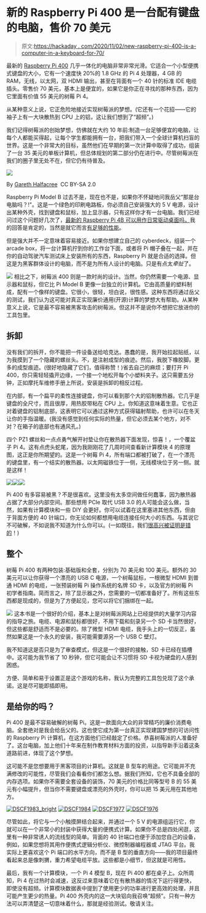 # 新的 Raspberry Pi 400 是一台配有键盘的电脑，售价 70 美元

> 原文:[https://hackaday . com/2020/11/02/new-raspberry-pi-400-is-a-computer-in-a-keyboard-for-70/](https://hackaday.com/2020/11/02/new-raspberry-pi-400-is-a-computer-in-a-keyboard-for-70/)

最新的 [Raspberry Pi 400](https://www.raspberrypi.org/products/raspberry-pi-400/?resellerType=home) 几乎一体化的电脑非常非常光滑。它适合一个小型便携式键盘的大小，它有一个速度快 20%的 1.8 GHz 的 Pi 4 处理器，4 GB 的 RAM，无线，以太网，双 HDMI 输出，甚至在背面有一个 40 针的标准 IDE 电缆插头。零售价 70 美元，基本上是便宜的，如果它是你正在寻找的那种东西，因为它里面有价值 55 美元的树莓 Pi 4。

从某种意义上说，它正危险地接近实现树莓派的梦想。(它还有一个花招——它的袖子上有一大块散热到 CPU 上的铝，这让我们想到了“超频”。)

我们记得树莓派的创始梦想，仿佛就在大约 10 年前:制造一台足够便宜的电脑，让每个人都能买得起，让每个学生都能拥有一台，把我们带入一个全球计算机扫盲的世界。这是一个非常大的目标，虽然他们在早期的第一次计算中取得了成功，组装了一台 35 美元的单板计算机，但总体规划的第二部分仍在进行中。尽管树莓派在我们的圈子里无处不在，但它仍有待普及。

[![](../Images/45f461e12fcbe06f44309db9a8dbbc53.png)](https://hackaday.com/wp-content/uploads/2020/11/Raspberry_Pi_3_B__thumbnail.png)

By [Gareth Halfacree](https://commons.wikimedia.org/w/index.php?curid=67384207)  CC BY-SA 2.0

Raspberry Pi Model B 过去不是，现在也不是，如果你不怀疑地问我岳父“那是台电脑吗？!"。这是一个绿色的印刷电路板，你必须自己安装强大的 5 V 电源，设计出某种外壳，找到键盘和鼠标，加上显示器，只有这样你才有一台电脑。我们已经问过这个问题好几次了，[最新的 Raspberry Pi 4B 可以用作日常驱动桌面吗，](https://hackaday.com/2019/09/09/can-you-really-use-the-raspberry-pi-4-as-a-desktop-machine/)我的回答是肯定的，当然是就它而言[有足够的性能](https://hackaday.com/2019/07/10/raspberry-pi-4-benchmarks-processor-and-network-performance-makes-it-a-real-desktop-contender/)。

但是强大并不一定意味着容易接近。如果你想建立自己的 cyberdeck，组装一个 arcade box，将一台计算机拧到你的工作台下面，或者将 Pi 帽子叠在一起，并在你的自动驾驶汽车测试床上安装所有的东西，Raspberry Pi 就是合适的选择。但这是为黑客群体设计的电脑，而不是为所有人设计的电脑。只是有点太*牵扯*了。

[![](../Images/20d6188bc7a2924752ed2756f62d8794.png)](https://hackaday.com/wp-content/uploads/2020/11/DSCF1980.jpg) 相比之下，树莓派 400 则是一款时尚的设计。当然，你仍然需要一个电源、显示器和鼠标，但它比 Pi Model B 更像一台独立的计算机。它由高质量的塑料制成，配有一个像样的键盘。它很小，很轻，坦白说，很性感。这种东西将通过岳父的测试，我们认为这可能对真正实现廉价通用(开源)计算的梦想大有帮助。从某种意义上说，它是最不容易被黑客攻击的树莓派。但这并不是说你不想把它放进你的工具包里。

## 拆卸

没有我们的拆开，你不能把一件设备送给哈克达。愚蠢的是，我开始拉起贴纸，以为我摸到了一个隐藏的螺丝头。不，是注射成型的痕迹。然后，我脱下橡胶脚。更多的成型痕迹。(很好地隐藏了它们，值得称赞！)省去自己的麻烦；要打开 Pi 400，你只需轻轻撬开边缘，一个接一个地松开每个小塑料夹子。这只需要五分钟，正如摩托车维修手册上所说，安装是拆卸的相反过程。

在内部，有一个扁平的柔性连接键盘，你可以看到那个大的铝制散热器。它几乎是键盘的全尺寸，而且很厚，用热胶带粘在 CPU 上。你知道这意味着生意。它也正对着键盘的铝制底部，这表明它可以通过这种方式获得辐射帮助，也许可以在冬天让你的手指温暖。(我没有感觉到任何实际的热量，但它必须去某个地方，对不对？在箱子的底部也有通风孔。)

四个 PZ1 螺丝和一点点勇气解开衬垫让你在散热器下面发现，惊喜！，一个覆盆子 Pi 4。这有点虎头蛇尾，因为我刚刚花了几周时间查看新计算模块 4 的原理图，这正是你所期望的。这是一个树莓 Pi 4，所有端口都被打破了，在一个漂亮的键盘里，有一个结实的散热器。以太网磁铁位于一侧，无线模块位于另一侧。就是这样！

[![](../Images/ebe8b9bd5ffde7d270587f498c9b786b.png)](https://hackaday.com/dscf1988/)[![](../Images/738c1a0f2871c9baba0341ed85d4e583.png)](https://hackaday.com/dscf1992/)[![](../Images/d0bebfa0ac5caf7b44de915f2dfbc95b.png)](https://hackaday.com/dscf1998/)

Pi 400 有多容易被黑？不是很喜欢。这里没有太多空间做任何蠢事，因为散热器占据了大部分内部空间。那些想用 PCIe 取代 USB 3.0 的人可能会这么做，当然，如果有计算模块和一些 DIY 会更好。你可以试着在这里塞进其他东西，但由于背面方便的 40 针端口，你无论如何都想用电缆连接任何大小的东西。与其说它不可破解，不如说我不知道为什么你可以。(一如既往，我们[很高兴被证明是错的](https://hackaday.com/submit-a-tip/)！)

## 整个

树莓 Pi 400 有两种包装:基础版和全套，分别为 70 美元和 100 美元。额外的 30 美元可以让你获得一个漂亮的 USB C 电源，一个树莓鼠标，一根微型 HDMI 到普通 HDMI 的电缆，一张预装树莓 Pi 操作系统的名牌 SD 卡，以及官方的树莓 Pi 初学者指南。简而言之，除了显示器之外，您需要的一切都准备好了。所有这些东西都是现成的，但是为了方便起见，您可以将它们捆绑在一起。

[![](../Images/6b2c614d5d1b257cc7940dbea8bf6750.png)](https://hackaday.com/wp-content/uploads/2020/11/DSCF2011_bright.png) 这本书是一个很好的介绍，基本上是对树莓派网站上已经提供的大量学习内容的指导之旅。电缆、电源和鼠标都很好，不用下载和刻录另一个 SD 卡当然很好，但这些都是舒适而不是必要的。除了微型 HDMI 电缆，我手头上的一切反正，虽然如果这是一个永久的安装，我可能需要源另一个 USB C 壁灯。

我不知道这是否只是为了审查模式，但这是一个很好的接触，SD 卡已经在插槽中。这可能为我节省了 10 秒钟，但它可能会让不习惯将 SD 卡视为硬盘的人感到困惑。

方便、简单和易于设置正是这个游戏的名称，我认为完整的工具包兑现了这个承诺。这是尽可能即插即用。

## 是给你的吗？

Pi 400 是最不容易破解的树莓 Pi。这是一款面向大众的非常精巧的廉价消费电脑。全套绝对是我会给岳父的。这也使它成为第一台真正实现建国梦想的可访问性的 Raspberry Pi 计算机，在这方面他们已经敲定了价格。恭喜树莓派的人准备好了。这台电脑，加上他们十年来在制作教育材料方面的投资，以指导新手沿着这条道路前进，体现了这个梦想。

这可能不是您想要用于黑客项目的计算机。这就是 B 型车的用途。它可能并不充满修改的可能性，尽管我们会看看你们都怎么想。据我们所知，它也不具备全部的内存选项。如果你不需要全套设备的装饰，70 美元的价格比同等型号 B 的 55 美元有小幅提升，但当你不需要键盘或漂亮的外壳时，你可以把 15 美元用在其他地方。

 [![DSCF1983_bright](../Images/4aa0a9e1a5baa26de315aa16d452a1ae.png "DSCF1983_bright")](https://hackaday.com/dscf1983_bright/)  [![DSCF1984](../Images/31e53454d79b517b11ccaad64cfd2d7b.png "DSCF1984")](https://hackaday.com/dscf1984/)  [![DSCF1977](../Images/0d5ff2b473cc976cc60c3488ffee60b4.png "DSCF1977")](https://hackaday.com/dscf1977/)  [![DSCF1976](../Images/bcff1dab13210a5db760364e8285f2ef.png "DSCF1976")](https://hackaday.com/dscf1976/) 

尽管如此，将它与一个小触摸屏结合起来，并通过一个 5 V 的电源组运行它，你就可以在一个非常小的封装中获得大量的便携式计算。如果你不总是四处闲逛，这里有一种非常诱人的流线型的简单。背面的 40 针端口也便于添加您自己的设备，例如，如果您想将其用作便携式逻辑分析仪、微控制器编程器或 JTAG 平台。我实际上更喜欢这个 Pi 端口的水平方向，而不是 B 型的垂直方向——我的项目最终看起来总是像刺猬，重力希望电缆平放。这些都是小细节，但这就是可用性。

最后，我有一个计算模块，一个 Pi 4 模型 B，现在 Pi 400 都在桌子上。众所周知，Pi 4 在过热时会减速，这反过来意味着它在有散热器的情况下运行得更快，即使没有超频。计算模块数据表中提到了使用更少的功率进行更高效的处理，并且可能产生更少的热量。Pi 400 外壳内的这一大块铝向我召唤“超频”。只有一种方法可以弄清楚这一切意味着什么，那就是经验测试。敬请关注。